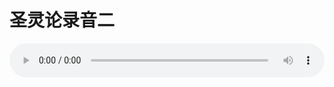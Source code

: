 # 圣灵论录音二

<audio style="width: 100%;" preload="false" controls controlslist="nodownload"><source src="//cdn.simai.ml/audio/mp3/old/27413.mp3" type="audio/mpeg">Your browser does not support the audio element.</audio>


